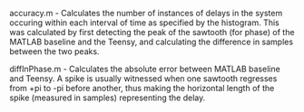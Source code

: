 accuracy.m - Calculates the number of instances of delays in the system occuring within each interval of time as specified by the histogram. This was calculated by first detecting the peak of the sawtooth (for phase) of the MATLAB baseline and the Teensy, and calculating the difference in samples between the two peaks.

diffInPhase.m - Calculates the absolute error between MATLAB baseline and Teensy. A spike is usually witnessed when one sawtooth regresses from +pi to -pi before another, thus making the horizontal length of the spike (measured in samples) representing the delay. 
